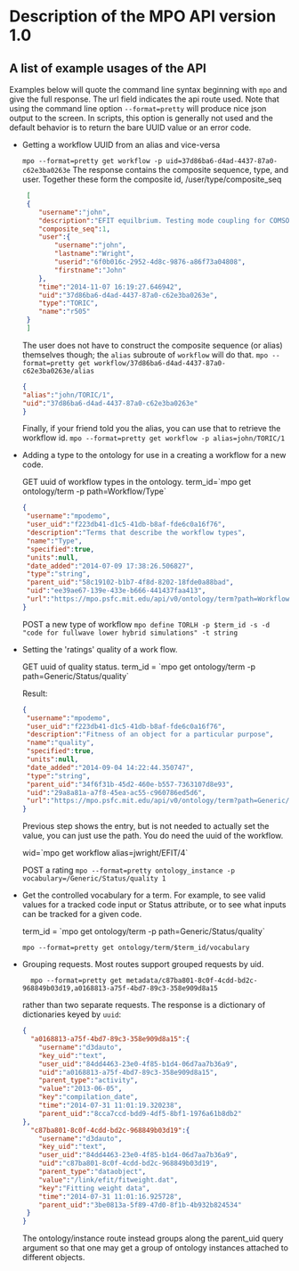 # Description of the MPO API version 1.0

## A list of example usages of the API
Examples below will quote the command line
syntax beginning with `mpo` and give the full response. The url field indicates the api 
route used. Note that using the command line option `--format=pretty` will produce nice
json output to the screen. In scripts, this option is generally not used and the default 
behavior is to return the bare UUID value or an error code.

* Getting a workflow UUID from an alias and vice-versa

     `mpo --format=pretty get workflow -p uid=37d86ba6-d4ad-4437-87a0-c62e3ba0263e`
   The response contains the composite sequence, type, and
   user. Together these form the composite id, /user/type/composite_seq

    ```json
     [
     {
        "username":"john",
        "description":"EFIT equilbrium. Testing mode coupling for COMSOL.  Resolving singular behavior near edges",
        "composite_seq":1,
        "user":{
            "username":"john",
            "lastname":"Wright",
            "userid":"6f0b016c-2952-4d8c-9876-a86f73a04808",
            "firstname":"John"
        },
        "time":"2014-11-07 16:19:27.646942",
        "uid":"37d86ba6-d4ad-4437-87a0-c62e3ba0263e",
        "type":"TORIC",
        "name":"r505"
     }
     ]
    ```

    The user does not have to construct the composite sequence (or alias)
    themselves though; the `alias` subroute of `workflow` will do that.
    `mpo --format=pretty get workflow/37d86ba6-d4ad-4437-87a0-c62e3ba0263e/alias `

    ```json
    {
    "alias":"john/TORIC/1",
    "uid":"37d86ba6-d4ad-4437-87a0-c62e3ba0263e"
    }
    ```

    Finally, if your friend told you the alias, you can use that to
    retrieve the workflow id.
   `mpo --format=pretty get workflow -p alias=john/TORIC/1`

* Adding a type to the ontology for use in a creating a workflow for a new code.

    GET uuid of workflow types in the ontology.
    term_id=\`mpo get ontology/term -p path=Workflow/Type\`

    ```json
    {
     "username":"mpodemo",
     "user_uid":"f223db41-d1c5-41db-b8af-fde6c0a16f76",
     "description":"Terms that describe the workflow types",
     "name":"Type",
     "specified":true,
     "units":null,
     "date_added":"2014-07-09 17:38:26.506827",
     "type":"string",
     "parent_uid":"58c19102-b1b7-4f8d-8202-18fde0a88bad",
     "uid":"ee39ae67-139e-433e-b666-441437faa413",
     "url":"https://mpo.psfc.mit.edu/api/v0/ontology/term?path=Workflow/Type"
    }
    ```

    POST a new type of workflow
    `mpo define TORLH -p $term_id -s -d "code for fullwave lower hybrid simulations" -t string`


* Setting the 'ratings' quality of a work flow.

    GET uuid of quality status.
    term_id = \`mpo get ontology/term -p path=Generic/Status/quality\`

    Result:
    ```json
    {
     "username":"mpodemo",
     "user_uid":"f223db41-d1c5-41db-b8af-fde6c0a16f76",
     "description":"Fitness of an object for a particular purpose",
     "name":"quality",
     "specified":true,
     "units":null,
     "date_added":"2014-09-04 14:22:44.350747",
     "type":"string",
     "parent_uid":"34f6f31b-45d2-460e-b557-7363107d8e93",
     "uid":"29a8a81a-a7f8-45ea-ac55-c960786ed5d6",
     "url":"https://mpo.psfc.mit.edu/api/v0/ontology/term?path=Generic/Status/quality"
    }
    ```


    Previous step shows the entry, but is not needed to actually set
    the value, you can just use the path. You do need the uuid of the
    workflow.

     wid=\`mpo get workflow alias=jwright/EFIT/4\`

    POST a rating
     `mpo --format=pretty ontology_instance -p vocabulary=/Generic/Status/quality 1`


* Get the controlled vocabulary for a term.
  For example, to see valid values for a tracked code input or Status
  attribute, or to see what inputs can be tracked for a given code.

  
     term_id = \`mpo get ontology/term -p path=Generic/Status/quality\` 

     `mpo --format=pretty get ontology/term/$term_id/vocabulary`


* Grouping requests.
  Most routes support grouped requests by uid.

        mpo --format=pretty get metadata/c87ba801-8c0f-4cdd-bd2c-968849b03d19,a0168813-a75f-4bd7-89c3-358e909d8a15
  rather than two separate requests. The response is a dictionary of dictionaries keyed by `uuid`:


    ```json
    {
      "a0168813-a75f-4bd7-89c3-358e909d8a15":{
        "username":"d3dauto",
        "key_uid":"text",
        "user_uid":"84dd4463-23e0-4f85-b1d4-06d7aa7b36a9",
        "uid":"a0168813-a75f-4bd7-89c3-358e909d8a15",
        "parent_type":"activity",
        "value":"2013-06-05",
        "key":"compilation_date",
        "time":"2014-07-31 11:01:19.320238",
        "parent_uid":"8cca7ccd-bdd9-4df5-8bf1-1976a61b8db2"
    },
      "c87ba801-8c0f-4cdd-bd2c-968849b03d19":{
        "username":"d3dauto",
        "key_uid":"text",
        "user_uid":"84dd4463-23e0-4f85-b1d4-06d7aa7b36a9",
        "uid":"c87ba801-8c0f-4cdd-bd2c-968849b03d19",
        "parent_type":"dataobject",
        "value":"/link/efit/fitweight.dat",
        "key":"Fitting weight data",
        "time":"2014-07-31 11:01:16.925728",
        "parent_uid":"3be0813a-5f89-47d0-8f1b-4b932b824534"
     }
    }
    ```


     The ontology/instance route instead groups along the parent_uid query argument so that one may get a group 
     of ontology instances attached to different objects.

